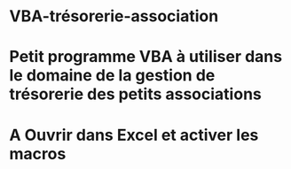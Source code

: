 # VBA-trésorerie-association
# Petit programme VBA à utiliser dans le domaine de la gestion de trésorerie des petits associations
# A Ouvrir dans Excel et activer les macros 
